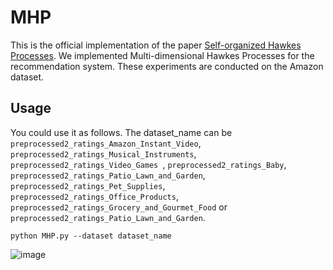 # MHP

This is the official implementation of the paper [Self-organized Hawkes Processes](https://link.springer.com/chapter/10.1007/978-3-030-93049-3_12). We implemented Multi-dimensional Hawkes Processes for the recommendation system. These experiments are conducted on the Amazon dataset.

## Usage 

You could use it as follows. The dataset_name can be `preprocessed2_ratings_Amazon_Instant_Video`, `preprocessed2_ratings_Musical_Instruments`, `preprocessed2_ratings_Video_Games `, `preprocessed2_ratings_Baby`, `preprocessed2_ratings_Patio_Lawn_and_Garden`, `preprocessed2_ratings_Pet_Supplies`, `preprocessed2_ratings_Office_Products`, `preprocessed2_ratings_Grocery_and_Gourmet_Food` or `preprocessed2_ratings_Patio_Lawn_and_Garden`.

```
python MHP.py --dataset dataset_name

```
![image](https://drive.google.com/uc?export=view&id=1-aQtGs8IZQNIb51JluDE7AYjgU71sJg-)
